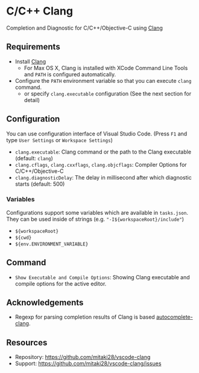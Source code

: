 # C/C++ Clang

Completion and Diagnostic for C/C++/Objective-C using [Clang](http://clang.llvm.org/)

## Requirements

- Install [Clang](http://clang.llvm.org/)
    - For Max OS X, Clang is installed with XCode Command Line Tools and `PATH` is configured automatically. 
- Configure the `PATH` environment variable so that you can execute `clang` command.
    - or specify `clang.executable` configuration (See the next section for detail) 

## Configuration

You can use configuration interface of Visual Studio Code. (Press `F1` and type `User Settings` or `Workspace Settings`)

- `clang.executable`: Clang command or the path to the Clang executable (default: `clang`)
- `clang.cflags`, `clang.cxxflags`, `clang.objcflags`: Compiler Options for C/C++/Objective-C
- `clang.diagnosticDelay`: The delay in millisecond after which diagnostic starts (default: 500)

### Variables

Configurations support some variables which are available in `tasks.json`.
They can be used inside of strings (e.g. `"-I${workspaceRoot}/include"`)

- `${workspaceRoot}`
- `${cwd}`
- `${env.ENVIRONMENT_VARIABLE}`

## Command

- `Show Executable and Compile Options`: Showing Clang executable and compile options for the active editor.

## Acknowledgements

- Regexp for parsing completion results of Clang is based [autocomplete-clang](https://github.com/yasuyuky/autocomplete-clang).

## Resources

- Repository: https://github.com/mitaki28/vscode-clang
- Support: https://github.com/mitaki28/vscode-clang/issues
